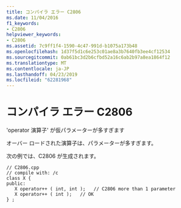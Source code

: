 ```yaml
---
title: コンパイラ エラー C2806
ms.date: 11/04/2016
f1_keywords:
- C2806
helpviewer_keywords:
- C2806
ms.assetid: 7c9ff1f4-1590-4c47-991d-b1075a173b48
ms.openlocfilehash: 1d37f5d1c6e253c01ae8a3b7640fb3ee4cf12534
ms.sourcegitcommit: 0ab61bc3d2b6cfbd52a16c6ab2b97a8ea1864f12
ms.translationtype: MT
ms.contentlocale: ja-JP
ms.lasthandoff: 04/23/2019
ms.locfileid: "62281968"
---
```

# <a name="compiler-error-c2806"></a>コンパイラ エラー C2806

'operator 演算子' が仮パラメーターが多すぎます

オーバー ロードされた演算子は、パラメーターが多すぎます。

次の例では、C2806 が生成されます。

```
// C2806.cpp
// compile with: /c
class X {
public:
   X operator++ ( int, int );   // C2806 more than 1 parameter
   X operator++ ( int );   // OK
} ;
```